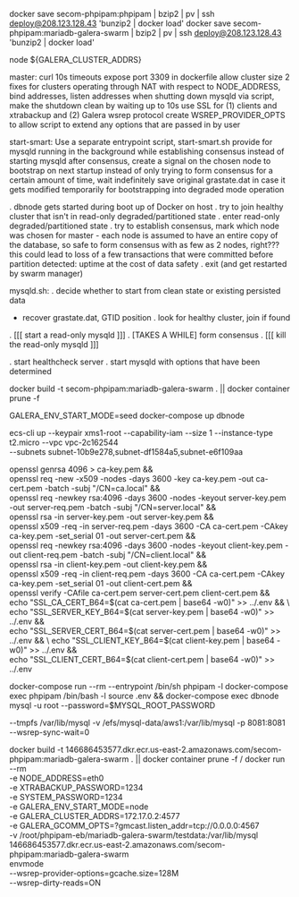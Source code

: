 
docker save secom-phpipam:phpipam | bzip2 | pv | ssh deploy@208.123.128.43 'bunzip2 | docker load'
docker save secom-phpipam:mariadb-galera-swarm | bzip2 | pv | ssh deploy@208.123.128.43 'bunzip2 | docker load'

node ${GALERA_CLUSTER_ADDRS}

master:
curl 10s timeouts
expose port 3309 in dockerfile
allow cluster size 2
fixes for clusters operating through NAT with respect to NODE_ADDRESS, bind addresses, listen addresses
when shutting down mysqld via script, make the shutdown clean by waiting up to 10s
use SSL for (1) clients and xtrabackup and (2) Galera wsrep protocol
create WSREP_PROVIDER_OPTS to allow script to extend any options that are passed in by user

start-smart:
Use a separate entrypoint script, start-smart.sh
provide for mysqld running in the background while establishing consensus
instead of starting mysqld after consensus, create a signal on the chosen node to bootstrap on next startup
instead of only trying to form consensus for a certain amount of time, wait indefinitely
save original grastate.dat in case it gets modified temporarily for bootstrapping into degraded mode operation



. dbnode gets started during boot up of Docker on host
. try to join healthy cluster that isn't in read-only degraded/partitioned state
. enter read-only degraded/partitioned state
. try to establish consensus, mark which node was chosen for master
    - each node is assumed to have an entire copy of the database, so safe to form
      consensus with as few as 2 nodes, right??? this could lead to loss of a few
      transactions that were committed before partition detected: uptime at the cost
      of data safety
. exit (and get restarted by swarm manager)


mysqld.sh:
. decide whether to start from clean state or existing persisted data
   - recover grastate.dat, GTID position
. look for healthy cluster, join if found

. [[[ start a read-only mysqld ]]]
. [TAKES A WHILE] form consensus
. [[[ kill the read-only mysqld ]]]

. start healthcheck server
. start mysqld with options that have been determined



docker build -t secom-phpipam:mariadb-galera-swarm . || docker container prune -f

GALERA_ENV_START_MODE=seed docker-compose up dbnode

ecs-cli up --keypair xms1-root --capability-iam --size 1 --instance-type t2.micro --vpc vpc-2c162544 \
 --subnets subnet-10b9e278,subnet-df1584a5,subnet-e6f109aa



openssl genrsa 4096 > ca-key.pem && \
openssl req -new -x509 -nodes -days 3600 -key ca-key.pem -out ca-cert.pem -batch -subj "/CN=ca.local" && \
openssl req -newkey rsa:4096 -days 3600 -nodes -keyout server-key.pem -out server-req.pem -batch -subj "/CN=server.local" && \
openssl rsa -in server-key.pem -out server-key.pem && \
openssl x509 -req -in server-req.pem -days 3600 -CA ca-cert.pem -CAkey ca-key.pem -set_serial 01 -out server-cert.pem && \
openssl req -newkey rsa:4096 -days 3600 -nodes -keyout client-key.pem -out client-req.pem -batch -subj "/CN=client.local" && \
openssl rsa -in client-key.pem -out client-key.pem && \
openssl x509 -req -in client-req.pem -days 3600 -CA ca-cert.pem -CAkey ca-key.pem -set_serial 01 -out client-cert.pem && \
openssl verify -CAfile ca-cert.pem server-cert.pem client-cert.pem && \
echo "SSL_CA_CERT_B64=$(cat ca-cert.pem | base64 -w0)" >> ../.env && \
echo "SSL_SERVER_KEY_B64=$(cat server-key.pem | base64 -w0)" >> ../.env && \
echo "SSL_SERVER_CERT_B64=$(cat server-cert.pem | base64 -w0)" >> ../.env && \
echo "SSL_CLIENT_KEY_B64=$(cat client-key.pem | base64 -w0)" >> ../.env && \
echo "SSL_CLIENT_CERT_B64=$(cat client-cert.pem | base64 -w0)" >> ../.env



docker-compose run --rm --entrypoint /bin/sh phpipam -l
docker-compose exec phpipam /bin/bash -l
source .env && docker-compose exec dbnode mysql -u root --password=$MYSQL_ROOT_PASSWORD



--tmpfs /var/lib/mysql
-v /efs/mysql-data/aws1:/var/lib/mysql
-p 8081:8081
--wsrep-sync-wait=0

docker build -t 146686453577.dkr.ecr.us-east-2.amazonaws.com/secom-phpipam:mariadb-galera-swarm . || docker container prune -f
/
docker run --rm \
 -e NODE_ADDRESS=eth0 \
 -e XTRABACKUP_PASSWORD=1234 \
 -e SYSTEM_PASSWORD=1234 \
 -e GALERA_ENV_START_MODE=node \
 -e GALERA_CLUSTER_ADDRS=172.17.0.2:4577 \
 -e GALERA_GCOMM_OPTS=?gmcast.listen_addr=tcp://0.0.0.0:4567 \
 -v /root/phpipam-eb/mariadb-galera-swarm/testdata:/var/lib/mysql \
 146686453577.dkr.ecr.us-east-2.amazonaws.com/secom-phpipam:mariadb-galera-swarm \
 envmode \
 --wsrep-provider-options=gcache.size=128M \
 --wsrep-dirty-reads=ON
